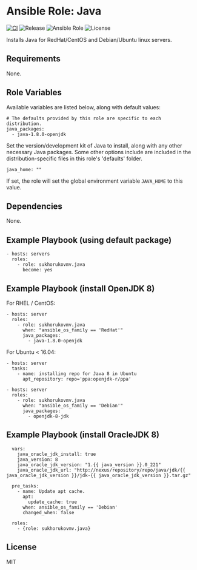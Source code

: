 # Ansible Role: Java

[![CI](https://github.com/sukhorukovmv/ansible-role-java/workflows/CI/badge.svg)](https://github.com/sukhorukovmv/ansible-role-java/actions?query=workflow%CI)
![Release](https://img.shields.io/github/v/release/sukhorukovmv/ansible-role-java)
![Ansible Role](https://img.shields.io/ansible/role/d/sukhorukovmv/java)
![License](https://img.shields.io/github/license/sukhorukovmv/ansible-role-java)


Installs Java for RedHat/CentOS and Debian/Ubuntu linux servers.

## Requirements

None.

## Role Variables

Available variables are listed below, along with default values:

    # The defaults provided by this role are specific to each distribution.
    java_packages:
      - java-1.8.0-openjdk

Set the version/development kit of Java to install, along with any other necessary Java packages. Some other options include are included in the distribution-specific files in this role's 'defaults' folder.

    java_home: ""

If set, the role will set the global environment variable `JAVA_HOME` to this value.

## Dependencies

None.

## Example Playbook (using default package)

    - hosts: servers
      roles:
        - role: sukhorukovmv.java
          become: yes

## Example Playbook (install OpenJDK 8)

For RHEL / CentOS:

    - hosts: server
      roles:
        - role: sukhorukovmv.java
          when: "ansible_os_family == 'RedHat'"
          java_packages:
            - java-1.8.0-openjdk

For Ubuntu < 16.04:

    - hosts: server
      tasks:
        - name: installing repo for Java 8 in Ubuntu
  	      apt_repository: repo='ppa:openjdk-r/ppa'
    
    - hosts: server
      roles:
        - role: sukhorukovmv.java
          when: "ansible_os_family == 'Debian'"
          java_packages:
            - openjdk-8-jdk

## Example Playbook (install OracleJDK 8)

      vars:
        java_oracle_jdk_install: true
        java_version: 8
        java_oracle_jdk_version: "1.{{ java_version }}.0_221"
        java_oracle_jdk_url: "http://nexus/repository/repo/java/jdk/{{ java_oracle_jdk_version }}/jdk-{{ java_oracle_jdk_version }}.tar.gz"

      pre_tasks:
        - name: Update apt cache.
          apt:
            update_cache: true
          when: ansible_os_family == 'Debian'
          changed_when: false

      roles:
        - {role: sukhorukovmv.java}

## License

MIT
